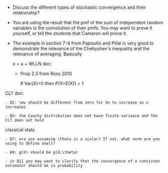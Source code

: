 - Discuss the different types of stochastic convergence and their relationship?

- You are using the result that the pmf of the sum of independent random variables is the convolution of their pmfs. You may want to prove it yourself, or tell the students that Cameron will prove it.

- The example in section 7-4 from Papoullis and Pillai is very good to demonstrate the relevance of the Chebyshev's inequality and the relevance of averaging. Basically

    x = a + 
WLLN doc:

    - Prop 2.3 from Ross 2010

        If Var(X)=0 then P(X=E(X)) = 1

CLT doc:

    - Q2: \mu should be different from zero for Sn to increase as n increases

    - Q5: the Cauchy distribution does not have finite variance and the CLT does not hold

classical stats

    - Q7: are you assuming \theta is a scalar? If not, what norm are you using to define small?

    - A9: g(X) should be g(X;\theta)

    - in Q11 you may want to clarify that the convergence of a consisten estimator should be in probability

